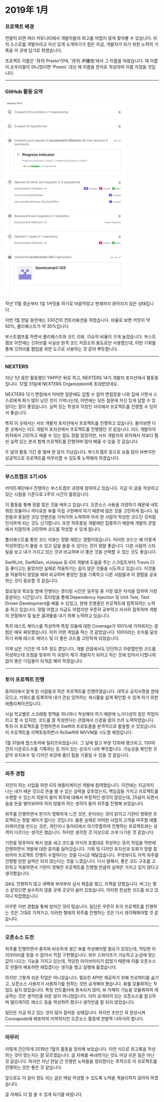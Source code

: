 # 2019年 1月

### 프로젝트 배경

연말이 되면 여러 커뮤니티에서 개발자들의 회고를 어렵지 않게 찾아볼 수 있습니다. 아직 스스로를 개발자라고 자신 있게 소개하기가 힘든 지금, 개발자가 되기 위한 노력의 기록을 이 곳에 담기로 하였습니다.

프로젝트 이름은 '月刊 Presto'이며, '月刊 尹鍾信'에서 그 이름을 따왔습니다. 제 이름이 순우리말이 아니었다면 'Presto' 대신 제 이름을 한자로 작성하여 이름 지었을 것입니다.

---

### GitHub 활동 요약

![github-2019-01](../images/github-2019-01.png)

작년 11월 중순부터 1일 1커밋을 하기로 마음먹었고 현재까지 끊어지지 않은 상태입니다.

이번 1월 한달 동안에는 330건의 컨트리뷰션을 하였습니다. 비율로 보면 커밋이 약 50%, 풀리퀘스트가 약 30%입니다. 

부스트캠프를 하면서 풀리퀘스트와 코드 리뷰, 이슈의 비율이 크게 늘었습니다. 부스트캠프 이전에는 깃허브를 사실상 원격 코드 저장소의 용도로만 사용했는데, 이번 기회를 통해 깃허브를 협업을 위한 도구로 사용하는 것 같아 뿌듯합니다.

---

### NEXTERS

지난 1년 동안 활동했던 YAPP은 뒤로 하고, NEXTERS 14기 개발자 포지션에서 활동중입니다. 12월 31일에 NEXTERS Organization에 초대받았네요.

NEXTERS 12기 면접에서 어떠한 질문에도 답할 수 없어 면접장을 나와 집에 가면서 스스로에게 화가 많이 났던 것이 기억나는데, 이번에는 모든 질문에 자신 있게 답할 수 있었다는 점이 좋았습니다. 실력 있는 학생과 직장인 사이에서 프로젝트를 진행할 수 있어서 좋습니다.

특히 이 곳에서는 서브 개발자 포지션에서 프로젝트를 진행하고 있습니다. 돌아보면 다른 곳에서는 리드 개발자 포지션에서 프로젝트를 진행했던 것 같습니다. 리드 개발자의 위치에서 고민하고 배울 수 있는 점도 정말 많았지만, 서브 개발자의 위치에서 저보다 훨씬 실력 있는 분과 함께 프로젝트를 진행하며 많이 배울 수 있을 것 같습니다.

두 달의 활동 기간 중 벌써 한 달이 지났습니다. 부스트캠프 등으로 요즘 많이 바쁘지만 성공적으로 프로젝트를 마무리할 수 있도록 노력해야 하겠습니다.

---

### 부스트캠프 3기 iOS

커넥트재단에서 진행하는 부스트캠프 과정에 참여하고 있습니다. 지금 이 글을 작성하고 있는 시점을 기준으로 2주의 시간이 흘렀습니다.

이 활동을 통해 정말 많은 것을 배우고 있습니다. 오픈소스 사용을 지양하기 때문에 네트워킹 모듈이나 까다로운 뷰를 직접 구현해야 하기 때문에 많은 것을 고민하게 됩니다. 팀원들과 동일한 코딩 컨벤션을 가져가려 노력하여 마치 한 사람이 작성한 코드인 것처럼 인식하게 되는 것도 신기합니다. 또한 하루종일 개발에만 집중하기 때문에 개발의 관점에서 치열하게 고민하며 코드를 작성할 수 있게 됩니다.

풀리퀘스트를 통한 코드 리뷰는 정말 재밌는 경험이었습니다. 이러한 코드는 왜 이렇게 작성하였는지 물을 수 있고 답을 들을 수 있다는 것이 정말 좋습니다. 다른 사람의 스타일을 보고 내가 가지고 있는 것과 비교하며 더 좋은 것을 선택할 수 있는 것도 좋습니다.

SwiftLint, SwiftGen, xUnique 등 iOS 개발에 도움을 주는 스크립트부터 Travis CI 등 좋다고는 들었지만 실제로 적용하기는 쉽지 않은 것들을 시도하고 있습니다. 이것들을 적용하지 않았을 때와 비교하며 좋았던 점을 기록하고 다른 사람들과 이 경험을 공유하는 것이 중요할 것 같습니다.

월요일과 목요일 밤에 진행되는 튜터링 시간은 일주일 중 가장 많은 지식을 접하여 가장 흥분되는 시간입니다. 튜터링을 통해 Dependency Injection 및 Unit Test, Test Driven Development를 배울 수 있었고, 현재 진행중인 프로젝트에 접목하려는 노력을 하고 있습니다. 정말 어렵고 지금도 어렵지만 꾸준히 공부하고 서서히 접목하며 개발의 관점에서 질 높은 결과물을 내기 위해 노력하고 있습니다.

특히 테스트 케이스를 작성하며 특정 모듈에 대한 Coverage가 100%에 가까워지는 경험은 매우 짜릿했습니다. 마치 어떤 게임을 하는 것 같았습니다. 100이라는 숫자를 달성하기 위해 테스트 케이스 및 더 좋은 코드를 고민하게 되었습니다.

이제 남은 기간은 약 3주 정도 뿐입니다. 개발 관점에서도 단단하고 자랑할만한 코드를 작성하는데 초점을 맞추어 이 과정이 제가 개발자가 되려고 하는 것에 있어서 더할나위 없이 좋은 디딤돌이 되게끔 해야 하겠습니다.

---

### 토이 프로젝트 진행

동아리에서 알게 된 사람들과 작은 프로젝트를 진행하였습니다. 대학교 공지사항을 한데 모으고, 키워드를 등록하여 내가 관심 있어하는 게시물을 쉽게 확인할 수 있게 하기 위한 애플리케이션입니다.

사실 학교별로 스크래핑 정책을 하나하나 작성해야 하기 때문에 노가다성이 짙은 작업이라고 할 수 있지만, 코드를 잘 작성한다는 관점에서 신경을 많이 쓰려 노력하였습니다. 특히 이 프로젝트를 진행하면서 Swift의 프로토콜을 본격적으로 활용할 수 있었습니다. 이 프로젝트를 리팩토링하면서 RxSwift와 MVVM을 시도할 예정입니다.

1월 31일에 앱스토어에 릴리즈되었습니다. 그 날에 참고 부문 12위에 랭크되고, 130여 건의 다운로드수를 기록하는 등 의미 있는 성과가 나와 뿌듯합니다. 가능성을 확인한 것 같아 유지보수 및 디자인 보강에 좀더 힘을 기울일 수 있을 것 같습니다.

---

### 외주 경험

지인이 하는 사업을 위한 iOS 애플리케이션 개발에 참여했습니다. 이전에는 지금까지 나는 내가 배운 것으로 돈을 벌 수 있는 실력을 갖추었는지, 책임감을 가지고 프로젝트를 수행할 수 있는지 의문이 들어 외주에 대해서 부정적인 생각이 많았는데, 25살이 되면서 슬슬 돈을 벌어보아야 하지 않을까 하는 생각이 들어 외주를 진행해 보았습니다.

외주를 진행하면서 한가지 명확하게 느낀 것은, 돈이라는 것이 얽히고 기한이 명확한 프로젝트는 정말 재미가 없다는 것입니다. 물론 실제로 어떠한 사업의 고객을 마주할 애플리케이션을 만드는 것은, 개인이나 동아리에서 의기투합하여 진행하는 프로젝트와는 성격이 다르다는 생각은 했습니다. 하지만 생각한 것 이상으로 크게 다가온 것 같습니다.

기한을 맞추어야 해서 밤을 새고 코드를 의식의 흐름대로 작성하는 등의 작업을 막판에 진행하면서 개발에 대한 흥미를 잃어갔습니다. 기획 및 디자인 포지션과 조화가 정말 잘 되어야 프로젝트 진행이 수월하다는 것을 다시금 깨달았습니다. 무엇보다도 아직 외주를 진행할 만한 실력은 되지 않는다는 것을 느꼈습니다. 다시 말해서, 좋은 코드 구조를 고민하고 적용하면서 기한이 정해진 프로젝트를 진행할 만큼의 실력은 가지고 있지 않다고 생각했습니다.

QA도 진행하지 않고 새벽에 부랴부랴 심사 제출을 했고, 리젝을 당했습니다. 버그는 평소 같았으면 실수하지 않을 곳에 곳곳이 숨어 있었습니다. 이러한 한심한 코드를 보고 있자니 착잡했습니다.

아무튼 이번 경험을 통해 얻어간 것이 많습니다. 일단은 꾸준히 토이 프로젝트를 진행하는 것은 그대로 가져가고, 이러한 형태의 외주를 진행하는 것은 다시 생각해봐야할 것 같습니다.

---

### 오픈소스 도전

외주를 진행하면서 줄자와 비슷하게 생긴 뷰를 작성해야할 필요가 있었는데, 적당한 라이브러리를 찾을 수 없어서 직접 구현했습니다. 좌우 스와이프가 가능하고 눈금에 맞는 값이 나오는 기능을 가지고 있는데, 적당한 라이브러리가 없었기 때문에 이를 오픈소스로 만들어 배포하면 재밌겠다는 생각을 했고 실행에 옮겼습니다.

하지만 그렇게 쉬운 작업은 아니었습니다. 필요한 API만 제공하기 위해 프로퍼티를 숨기고, 오픈소스 사용자가 사용하기를 원하는 것만 공개해야 했습니다. 뷰를 모듈화하는 작업도 쉽지 않았습니다. 특정 컨트롤러에 종속되지 않아, 뷰 자체의 기능을 모듈화하여 제공하는 것은 생각만큼 쉬운 일이 아니었습니다. 이미 공개되어 있는 오픈소스를 참고하며 델리게이트 메소드 등을 작성하려 했으나 생각만큼 잘 되지 않았습니다.

일단은 지금 하고 있는 것이 많아 접어둔 상태입니다. 하지만 조만간 꼭 완성시켜 Cocoapods에 배포하여 미약하지만 오픈소스 활동에 한발짝 나아가려 합니다.

---

### 마무리

이렇게 간단하게 2019년 1월의 활동을 정리해 보았습니다. 이런 식으로 회고록을 작성하는 것이 맞는지는 잘 모르겠습니다. 글 자체를 써내려가는 것도 마냥 쉬운 일은 아닌 것 같습니다. 하지만 지난 한달 간 진행한 노력들을 정리한다는 목적으로 이 프로젝트를 진행하는 것은 좋은 것 같습니다. 

앞으로도 이 길이 정도 되는 글은 매달 작성할 수 있도록 노력을 게을리하지 않아야 하겠습니다.

글 자체도 더 잘 쓸 수 있게 되기를 바랍니다.